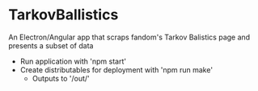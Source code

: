 # TarkovBallistics
An Electron/Angular app that scraps fandom's Tarkov Balistics page and presents a subset of data


* Run application with 'npm start'
* Create distributables for deployment with 'npm run make'
  * Outputs to '/out/' 
